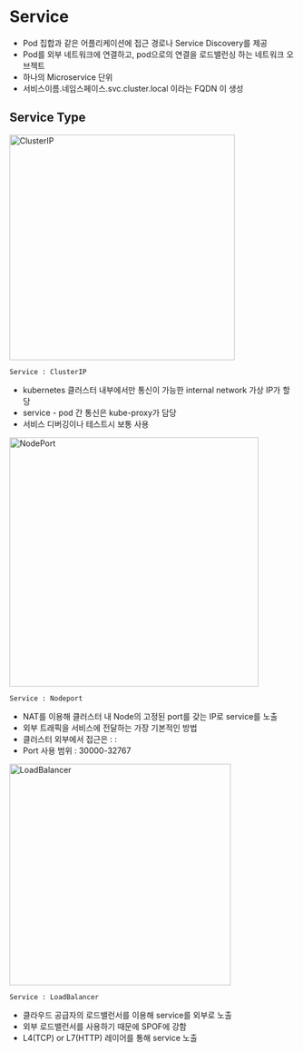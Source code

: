 # Service

- Pod 집합과 같은 어플리케이션에 접근 경로나 Service Discovery를 제공
- Pod를 외부 네트워크에 연결하고, pod으로의 연결을 로드밸런싱 하는 네트워크 오브젝트
- 하나의 Microservice 단위
- 서비스이름.네임스페이스.svc.cluster.local 이라는 FQDN 이 생성

## Service Type

<img width="397" alt="ClusterIP" src="https://github.com/user-attachments/assets/861220a6-7bfe-4620-8143-18671344c17a">

`Service : ClusterIP`

- kubernetes 클러스터 내부에서만 통신이 가능한 internal network 가상 IP가 할당
- service - pod 간 통신은 kube-proxy가 담당
- 서비스 디버깅이나 테스트시 보통 사용

<img width="439" alt="NodePort" src="https://github.com/user-attachments/assets/114829f3-0ed4-4343-99df-9a38289d1df7">

`Service : Nodeport`

- NAT를 이용해 클러스터 내 Node의 고정된 port를 갖는 IP로 service를 노출
- 외부 트래픽을 서비스에 전달하는 가장 기본적인 방법
- 클러스터 외부에서 접근은 : <NodeIP>:<NodePort>
- Port 사용 범위 : 30000-32767

<img width="390" alt="LoadBalancer" src="https://github.com/user-attachments/assets/eade269f-7d29-4b50-8b70-d65f6f200f2f">

`Service : LoadBalancer`

- 클라우드 공급자의 로드밸런서를 이용해 service를 외부로 노출
- 외부 로드밸런서를 사용하기 때문에 SPOF에 강함
- L4(TCP) or L7(HTTP) 레이어를 통해 service 노출
